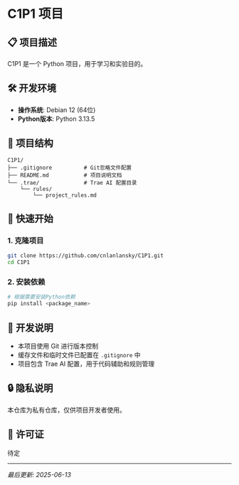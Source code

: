 # C1P1 项目

## 📋 项目描述

C1P1 是一个 Python 项目，用于学习和实验目的。

## 🛠️ 开发环境

- **操作系统**: Debian 12 (64位)
- **Python版本**: Python 3.13.5

## 📁 项目结构

```
C1P1/
├── .gitignore          # Git忽略文件配置
├── README.md           # 项目说明文档
└── .trae/              # Trae AI 配置目录
    └── rules/
        └── project_rules.md
```

## 🚀 快速开始

### 1. 克隆项目

```bash
git clone https://github.com/cnlanlansky/C1P1.git
cd C1P1
```

### 2. 安装依赖

```bash
# 根据需要安装Python依赖
pip install <package_name>
```

## 📝 开发说明

- 本项目使用 Git 进行版本控制
- 缓存文件和临时文件已配置在 `.gitignore` 中
- 项目包含 Trae AI 配置，用于代码辅助和规则管理

## 🔒 隐私说明

本仓库为私有仓库，仅供项目开发者使用。

## 📄 许可证

待定

---

*最后更新: 2025-06-13*